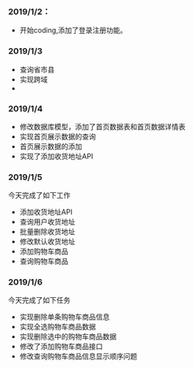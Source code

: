 ### 	2019/1/2：

- 开始coding,添加了登录注册功能。

###           2019/1/3
- 查询省市县
- 实现跨域
- 
###           2019/1/4
- 修改数据库模型，添加了首页数据表和首页数据详情表
- 实现首页展示数据的查询
- 首页展示数据的添加
- 实现了添加收货地址API
###           2019/1/5
今天完成了如下工作
- 添加收货地址API
- 查询用户收货地址
- 批量删除收货地址
- 修改默认收货地址
- 添加购物车商品
- 查询购物车商品
###           2019/1/6
今天完成了如下任务
- 实现删除单条购物车商品信息
- 实现全选购物车商品数据
- 实现删除选中的购物车商品数据
- 修改了添加购物车商品接口
- 修改查询购物车商品信息显示顺序问题

